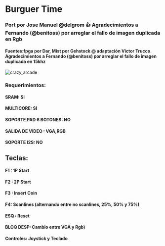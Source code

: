 # Burguer Time

### Port por Jose Manuel @delgrom :+1: Agradecimientos a Fernando (@benitoss) por arreglar el fallo de imagen duplicada en Rgb
#### Fuentes:fpga por Dar, Mist por Gehstock @ adaptación Victor Trucco. Agradecimientos a Fernando (@benitoss) por arreglar el fallo de imagen duplicada en 15khz

![crazy_arcade](https://user-images.githubusercontent.com/31018768/70373106-0a725b00-18e7-11ea-8129-7a4964b15509.jpg)

### Requerimientos: 

#### SRAM: SI

#### MULTICORE: SI

#### SOPORTE PAD 6 BOTONES: NO

#### SALIDA DE VIDEO : VGA,RGB

#### SOPORTE I2S: NO

## Teclas:

#### F1  :    1P Start
#### F2  :    2P Start
#### F3  :    Insert Coin
#### F4: Scanlines (alternando entre no scanlines, 25%, 50% y 75%)
#### ESQ :    Reset
#### BLOQ DESP: Cambio entre VGA y Rgb)
#### Controles: Joystick y Teclado
